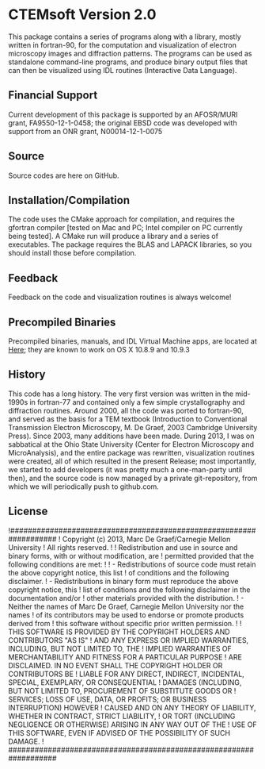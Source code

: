 # CTEMsoft Version 2.0 #

This package contains a series of programs along with a library, mostly written in fortran-90, for the computation and visualization of electron microscopy images and diffraction patterns. The programs can be used as standalone command-line programs, and produce binary output files that can then be visualized using IDL routines (Interactive Data Language).

## Financial Support ##
Current development of this package is supported by an AFOSR/MURI grant, FA9550-12-1-0458; the original EBSD code was developed with support from an ONR grant, N00014-12-1-0075

## Source ##
Source codes are here on GitHub. 
## Installation/Compilation ##
The code uses the CMake approach for compilation, and requires the gfortran compiler [tested on Mac and PC; Intel compiler on PC currently being tested].  A CMake run will produce a library and a series of executables.  The package requires the BLAS and LAPACK libraries, so you should install those before compilation.

## Feedback ##
Feedback on the code and visualization routines is always welcome!

## Precompiled Binaries ##
Precompiled binaries, manuals, and IDL Virtual Machine apps, are located at [Here](http://muri.materials.cmu.edu/binaries/CTEMsoft-2.0-OSX.zip); they are known to work on OS X 10.8.9 and 10.9.3

## History ##
This code has a long history. The very first version was written in the mid-1990s in fortran-77 and contained only a few simple crystallography and diffraction routines.  Around 2000, all the code was ported to fortran-90, and served as the basis for a TEM textbook (Introduction to Conventional Transmission Electron Microscopy, M. De Graef, 2003 Cambridge University Press).  Since 2003, many additions have been made.  During 2013, I was on sabbatical at the Ohio State University (Center for Electron Microscopy and MicroAnalysis), and the entire package was rewritten, visualization routines were created, all of which resulted in the present Release; most importantly, we started to add developers (it was pretty much a one-man-party until then), and the source code is now managed by a private git-repository, from which we will periodically push to github.com. 

## License ##

!###################################################################
! Copyright (c) 2013, Marc De Graef/Carnegie Mellon University
! All rights reserved.
!
! Redistribution and use in source and binary forms, with or without modification, are 
! permitted provided that the following conditions are met:
!
!     - Redistributions of source code must retain the above copyright notice, this list 
!        of conditions and the following disclaimer.
!     - Redistributions in binary form must reproduce the above copyright notice, this 
!        list of conditions and the following disclaimer in the documentation and/or 
!        other materials provided with the distribution.
!     - Neither the names of Marc De Graef, Carnegie Mellon University nor the names 
!        of its contributors may be used to endorse or promote products derived from 
!        this software without specific prior written permission.
!
! THIS SOFTWARE IS PROVIDED BY THE COPYRIGHT HOLDERS AND CONTRIBUTORS "AS IS" 
! AND ANY EXPRESS OR IMPLIED WARRANTIES, INCLUDING, BUT NOT LIMITED TO, THE 
! IMPLIED WARRANTIES OF MERCHANTABILITY AND FITNESS FOR A PARTICULAR PURPOSE 
! ARE DISCLAIMED. IN NO EVENT SHALL THE COPYRIGHT HOLDER OR CONTRIBUTORS BE 
! LIABLE FOR ANY DIRECT, INDIRECT, INCIDENTAL, SPECIAL, EXEMPLARY, OR CONSEQUENTIAL 
! DAMAGES (INCLUDING, BUT NOT LIMITED TO, PROCUREMENT OF SUBSTITUTE GOODS OR 
! SERVICES; LOSS OF USE, DATA, OR PROFITS; OR BUSINESS INTERRUPTION) HOWEVER 
! CAUSED AND ON ANY THEORY OF LIABILITY, WHETHER IN CONTRACT, STRICT LIABILITY, 
! OR TORT (INCLUDING NEGLIGENCE OR OTHERWISE) ARISING IN ANY WAY OUT OF THE 
! USE OF THIS SOFTWARE, EVEN IF ADVISED OF THE POSSIBILITY OF SUCH DAMAGE.
! ###################################################################

